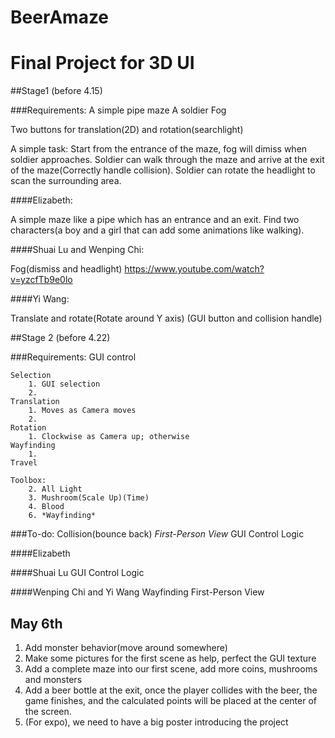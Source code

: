BeerAmaze
=========

Final Project for 3D UI
==========================
##Stage1 (before 4.15)

###Requirements:
  A simple pipe maze
  A soldier
  Fog

Two buttons for translation(2D) and rotation(searchlight)

A simple task: Start from the entrance of the maze, fog will dimiss when soldier approaches. Soldier can walk through the maze and arrive at the exit of the maze(Correctly handle collision). Soldier can rotate the headlight to scan the surrounding area.

####Elizabeth: 
  
  A simple maze like a pipe which has an entrance and an exit. Find two characters(a boy and a girl that can add some animations like walking). 

####Shuai Lu and Wenping Chi: 
  
  Fog(dismiss and headlight)
  https://www.youtube.com/watch?v=yzcfTb9e0lo

####Yi Wang: 
  
  Translate and rotate(Rotate around Y axis)
  (GUI button and collision handle)


##Stage 2 (before 4.22)

###Requirements:
	GUI control
	
	Selection
		1. GUI selection
		2. 
	Translation
		1. Moves as Camera moves
		2. 	
	Rotation
		1. Clockwise as Camera up; otherwise	
	Wayfinding
		1.
	Travel
		
	Toolbox:
		2. All Light
		3. Mushroom(Scale Up)(Time)
		4. Blood 
		6. *Wayfinding*

###To-do:
	Collision(bounce back)
	*First-Person View*
	GUI Control Logic
					
####Elizabeth
	

####Shuai Lu
	GUI Control Logic
	
####Wenping Chi and Yi Wang
	Wayfinding
	First-Person View
## May 6th

1. Add monster behavior(move around somewhere)
2. Make some pictures for the first scene as help, perfect the GUI texture
3. Add a complete maze into our first scene, add more coins, mushrooms and monsters
4. Add a beer bottle at the exit, once the player collides with the beer, the game finishes, and the calculated points will be placed at the center of the screen.
5. (For expo), we need to have a big poster introducing the project



